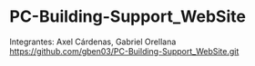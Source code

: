 # PC-Building-Support_WebSite
Integrantes: Axel Cárdenas, Gabriel Orellana
https://github.com/gben03/PC-Building-Support_WebSite.git
